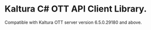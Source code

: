# Kaltura C# OTT API Client Library.
Compatible with Kaltura OTT server version 6.5.0.29180 and above.
